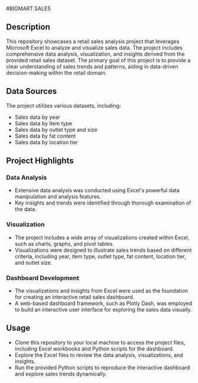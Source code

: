 #BIGMART SALES
## Description

This repository showcases a retail sales analysis project that leverages Microsoft Excel to analyze and visualize sales data. The project includes comprehensive data analysis, visualization, and insights derived from the provided retail sales dataset. The primary goal of this project is to provide a clear understanding of sales trends and patterns, aiding in data-driven decision-making within the retail domain.

## Data Sources

The project utilizes various datasets, including:

- Sales data by year
- Sales data by item type
- Sales data by outlet type and size
- Sales data by fat content
- Sales data by location tier

## Project Highlights

### Data Analysis

- Extensive data analysis was conducted using Excel's powerful data manipulation and analysis features.
- Key insights and trends were identified through thorough examination of the data.

### Visualization

- The project includes a wide array of visualizations created within Excel, such as charts, graphs, and pivot tables.
- Visualizations were designed to illustrate sales trends based on different criteria, including year, item type, outlet type, fat content, location tier, and outlet size.

### Dashboard Development

- The visualizations and insights from Excel were used as the foundation for creating an interactive retail sales dashboard.
- A web-based dashboard framework, such as Plotly Dash, was employed to build an interactive user interface for exploring the sales data visually.

## Usage

- Clone this repository to your local machine to access the project files, including Excel workbooks and Python scripts for the dashboard.
- Explore the Excel files to review the data analysis, visualizations, and insights.
- Run the provided Python scripts to reproduce the interactive dashboard and explore sales trends dynamically.







